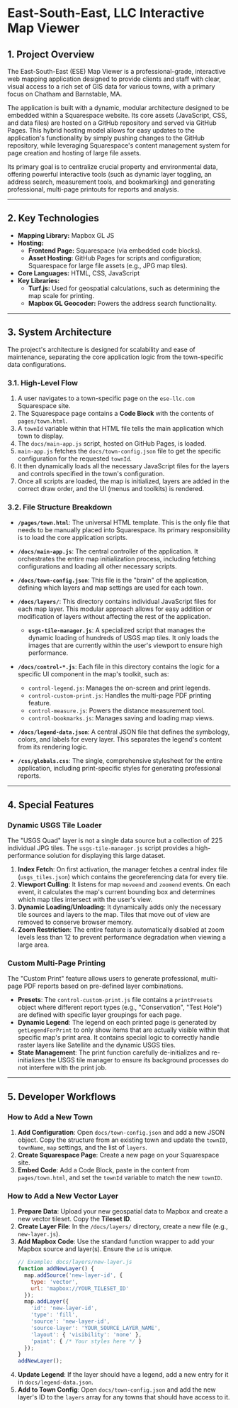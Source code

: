 # East-South-East, LLC Interactive Map Viewer

## 1. Project Overview

The East-South-East (ESE) Map Viewer is a professional-grade, interactive web mapping application designed to provide clients and staff with clear, visual access to a rich set of GIS data for various towns, with a primary focus on Chatham and Barnstable, MA.

The application is built with a dynamic, modular architecture designed to be embedded within a Squarespace website. Its core assets (JavaScript, CSS, and data files) are hosted on a GitHub repository and served via GitHub Pages. This hybrid hosting model allows for easy updates to the application's functionality by simply pushing changes to the GitHub repository, while leveraging Squarespace's content management system for page creation and hosting of large file assets.

Its primary goal is to centralize crucial property and environmental data, offering powerful interactive tools (such as dynamic layer toggling, an address search, measurement tools, and bookmarking) and generating professional, multi-page printouts for reports and analysis.

---

## 2. Key Technologies

* **Mapping Library:** Mapbox GL JS
* **Hosting:**
    * **Frontend Page:** Squarespace (via embedded code blocks).
    * **Asset Hosting:** GitHub Pages for scripts and configuration; Squarespace for large file assets (e.g., JPG map tiles).
* **Core Languages:** HTML, CSS, JavaScript
* **Key Libraries:**
    * **Turf.js:** Used for geospatial calculations, such as determining the map scale for printing.
    * **Mapbox GL Geocoder:** Powers the address search functionality.

---

## 3. System Architecture

The project's architecture is designed for scalability and ease of maintenance, separating the core application logic from the town-specific data configurations.

### 3.1. High-Level Flow

1.  A user navigates to a town-specific page on the `ese-llc.com` Squarespace site.
2.  The Squarespace page contains a **Code Block** with the contents of `pages/town.html`.
3.  A `townId` variable within that HTML file tells the main application which town to display.
4.  The `docs/main-app.js` script, hosted on GitHub Pages, is loaded.
5.  `main-app.js` fetches the `docs/town-config.json` file to get the specific configuration for the requested `townId`.
6.  It then dynamically loads all the necessary JavaScript files for the layers and controls specified in the town's configuration.
7.  Once all scripts are loaded, the map is initialized, layers are added in the correct draw order, and the UI (menus and toolkits) is rendered.

### 3.2. File Structure Breakdown

* **`/pages/town.html`**: The universal HTML template. This is the only file that needs to be manually placed into Squarespace. Its primary responsibility is to load the core application scripts.

* **`/docs/main-app.js`**: The central controller of the application. It orchestrates the entire map initialization process, including fetching configurations and loading all other necessary scripts.

* **`/docs/town-config.json`**: This file is the "brain" of the application, defining which layers and map settings are used for each town.

* **`/docs/layers/`**: This directory contains individual JavaScript files for each map layer. This modular approach allows for easy addition or modification of layers without affecting the rest of the application.
    * **`usgs-tile-manager.js`**: A specialized script that manages the dynamic loading of hundreds of USGS map tiles. It only loads the images that are currently within the user's viewport to ensure high performance.

* **`/docs/control-*.js`**: Each file in this directory contains the logic for a specific UI component in the map's toolkit, such as:
    * `control-legend.js`: Manages the on-screen and print legends.
    * `control-custom-print.js`: Handles the multi-page PDF printing feature.
    * `control-measure.js`: Powers the distance measurement tool.
    * `control-bookmarks.js`: Manages saving and loading map views.

* **`/docs/legend-data.json`**: A central JSON file that defines the symbology, colors, and labels for every layer. This separates the legend's content from its rendering logic.

* **`/css/globals.css`**: The single, comprehensive stylesheet for the entire application, including print-specific styles for generating professional reports.

---

## 4. Special Features

### Dynamic USGS Tile Loader

The "USGS Quad" layer is not a single data source but a collection of 225 individual JPG tiles. The `usgs-tile-manager.js` script provides a high-performance solution for displaying this large dataset.
1.  **Index Fetch**: On first activation, the manager fetches a central index file (`usgs_tiles.json`) which contains the georeferencing data for every tile.
2.  **Viewport Culling**: It listens for map `moveend` and `zoomend` events. On each event, it calculates the map's current bounding box and determines which map tiles intersect with the user's view.
3.  **Dynamic Loading/Unloading**: It dynamically adds only the necessary tile sources and layers to the map. Tiles that move out of view are removed to conserve browser memory.
4.  **Zoom Restriction**: The entire feature is automatically disabled at zoom levels less than 12 to prevent performance degradation when viewing a large area.

### Custom Multi-Page Printing

The "Custom Print" feature allows users to generate professional, multi-page PDF reports based on pre-defined layer combinations.
* **Presets**: The `control-custom-print.js` file contains a `printPresets` object where different report types (e.g., "Conservation", "Test Hole") are defined with specific layer groupings for each page.
* **Dynamic Legend**: The legend on each printed page is generated by `getLegendForPrint` to only show items that are actually visible within that specific map's print area. It contains special logic to correctly handle raster layers like Satellite and the dynamic USGS tiles.
* **State Management**: The print function carefully de-initializes and re-initializes the USGS tile manager to ensure its background processes do not interfere with the print job.

---

## 5. Developer Workflows

### How to Add a New Town

1.  **Add Configuration**: Open `docs/town-config.json` and add a new JSON object. Copy the structure from an existing town and update the `townID`, `townName`, `map` settings, and the list of `layers`.
2.  **Create Squarespace Page**: Create a new page on your Squarespace site.
3.  **Embed Code**: Add a Code Block, paste in the content from `pages/town.html`, and set the `townId` variable to match the new `townID`.

### How to Add a New Vector Layer

1.  **Prepare Data**: Upload your new geospatial data to Mapbox and create a new vector tileset. Copy the **Tileset ID**.
2.  **Create Layer File**: In the `/docs/layers/` directory, create a new file (e.g., `new-layer.js`).
3.  **Add Mapbox Code**: Use the standard function wrapper to add your Mapbox source and layer(s). Ensure the `id` is unique.
    ```javascript
    // Example: docs/layers/new-layer.js
    function addNewLayer() {
      map.addSource('new-layer-id', {
        type: 'vector',
        url: 'mapbox://YOUR_TILESET_ID'
      });
      map.addLayer({
        'id': 'new-layer-id',
        'type': 'fill',
        'source': 'new-layer-id',
        'source-layer': 'YOUR_SOURCE_LAYER_NAME',
        'layout': { 'visibility': 'none' },
        'paint': { /* Your styles here */ }
      });
    }
    addNewLayer();
    ```
4.  **Update Legend**: If the layer should have a legend, add a new entry for it in `docs/legend-data.json`.
5.  **Add to Town Config**: Open `docs/town-config.json` and add the new layer's ID to the `layers` array for any towns that should have access to it.